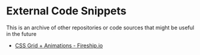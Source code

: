 # External Code Snippets
This is an archive of other repositories 
 or code sources that might be useful in the future

- [CSS Grid + Animations - Fireship.io](https://github.com/fireship-io/224-animated-css-grid)
